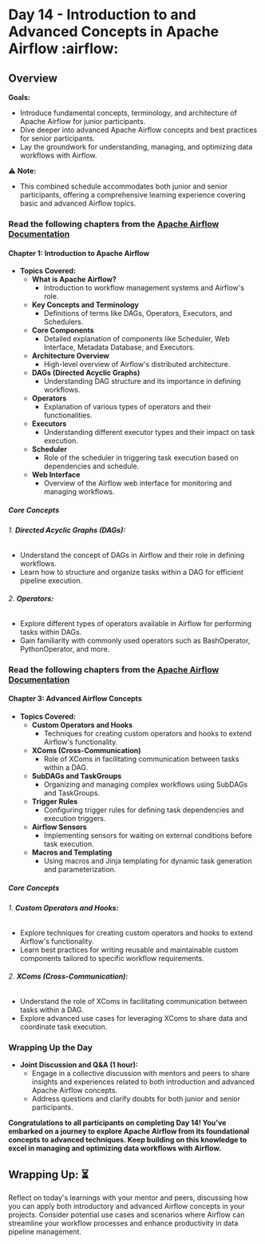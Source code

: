 # Day 14 - Introduction to and Advanced Concepts in Apache Airflow :airflow:

## Overview
**Goals:**
- Introduce fundamental concepts, terminology, and architecture of Apache Airflow for junior participants.
- Dive deeper into advanced Apache Airflow concepts and best practices for senior participants.
- Lay the groundwork for understanding, managing, and optimizing data workflows with Airflow.

:warning: **Note:**
- This combined schedule accommodates both junior and senior participants, offering a comprehensive learning experience covering basic and advanced Airflow topics.

### Read the following chapters from the [Apache Airflow Documentation](https://airflow.apache.org/docs/apache-airflow/stable/index.html)
#### Chapter 1: Introduction to Apache Airflow

- **Topics Covered:**
  - **What is Apache Airflow?**
    - Introduction to workflow management systems and Airflow's role.
  - **Key Concepts and Terminology**
    - Definitions of terms like DAGs, Operators, Executors, and Schedulers.
  - **Core Components**
    - Detailed explanation of components like Scheduler, Web Interface, Metadata Database, and Executors.
  - **Architecture Overview**
    - High-level overview of Airflow's distributed architecture.
  - **DAGs (Directed Acyclic Graphs)**
    - Understanding DAG structure and its importance in defining workflows.
  - **Operators**
    - Explanation of various types of operators and their functionalities.
  - **Executors**
    - Understanding different executor types and their impact on task execution.
  - **Scheduler**
    - Role of the scheduler in triggering task execution based on dependencies and schedule.
  - **Web Interface**
    - Overview of the Airflow web interface for monitoring and managing workflows.

##### Core Concepts

###### 1. **Directed Acyclic Graphs (DAGs):**
   - Understand the concept of DAGs in Airflow and their role in defining workflows.
   - Learn how to structure and organize tasks within a DAG for efficient pipeline execution.

###### 2. **Operators:**
   - Explore different types of operators available in Airflow for performing tasks within DAGs.
   - Gain familiarity with commonly used operators such as BashOperator, PythonOperator, and more.

### Read the following chapters from the [Apache Airflow Documentation](https://airflow.apache.org/docs/apache-airflow/stable/index.html)
#### Chapter 3: Advanced Airflow Concepts

- **Topics Covered:**
  - **Custom Operators and Hooks**
    - Techniques for creating custom operators and hooks to extend Airflow's functionality.
  - **XComs (Cross-Communication)**
    - Role of XComs in facilitating communication between tasks within a DAG.
  - **SubDAGs and TaskGroups**
    - Organizing and managing complex workflows using SubDAGs and TaskGroups.
  - **Trigger Rules**
    - Configuring trigger rules for defining task dependencies and execution triggers.
  - **Airflow Sensors**
    - Implementing sensors for waiting on external conditions before task execution.
  - **Macros and Templating**
    - Using macros and Jinja templating for dynamic task generation and parameterization.

##### Core Concepts

###### 1. **Custom Operators and Hooks:**
   - Explore techniques for creating custom operators and hooks to extend Airflow's functionality.
   - Learn best practices for writing reusable and maintainable custom components tailored to specific workflow requirements.

###### 2. **XComs (Cross-Communication):**
   - Understand the role of XComs in facilitating communication between tasks within a DAG.
   - Explore advanced use cases for leveraging XComs to share data and coordinate task execution.

### Wrapping Up the Day

- **Joint Discussion and Q&A (1 hour):**
  - Engage in a collective discussion with mentors and peers to share insights and experiences related to both introduction and advanced Apache Airflow concepts.
  - Address questions and clarify doubts for both junior and senior participants.

**Congratulations to all participants on completing Day 14! You've embarked on a journey to explore Apache Airflow from its foundational concepts to advanced techniques. Keep building on this knowledge to excel in managing and optimizing data workflows with Airflow.**

## **Wrapping Up:** :hourglass_flowing_sand:
Reflect on today's learnings with your mentor and peers, discussing how you can apply both introductory and advanced Airflow concepts in your projects. Consider potential use cases and scenarios where Airflow can streamline your workflow processes and enhance productivity in data pipeline management.
